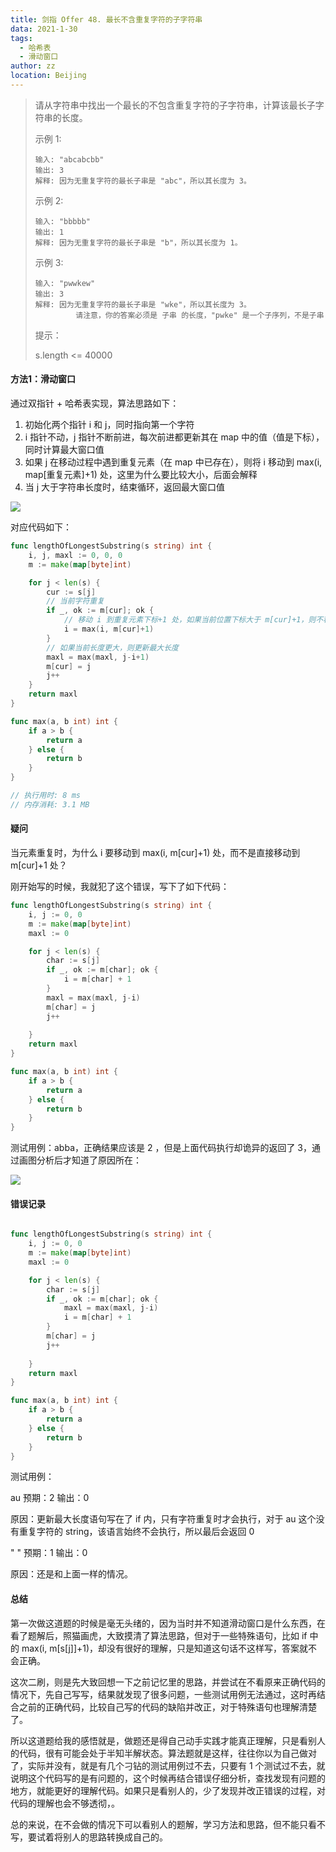 ```yaml
---
title: 剑指 Offer 48. 最长不含重复字符的子字符串
data: 2021-1-30
tags: 
  - 哈希表
  - 滑动窗口
author: zz
location: Beijing
---
```




> 请从字符串中找出一个最长的不包含重复字符的子字符串，计算该最长子字符串的长度。
>
>  
>
> 示例 1:
>
> ```
> 输入: "abcabcbb"
> 输出: 3 
> 解释: 因为无重复字符的最长子串是 "abc"，所以其长度为 3。
> ```
>
> 示例 2:
>
> ```
> 输入: "bbbbb"
> 输出: 1
> 解释: 因为无重复字符的最长子串是 "b"，所以其长度为 1。
> ```
>
> 示例 3:
>
> ```
> 输入: "pwwkew"
> 输出: 3
> 解释: 因为无重复字符的最长子串是 "wke"，所以其长度为 3。
>          请注意，你的答案必须是 子串 的长度，"pwke" 是一个子序列，不是子串
> ```
>
>
> 提示：
>
> s.length <= 40000
>
> 





####  方法1：滑动窗口

通过双指针 + 哈希表实现，算法思路如下：

1. 初始化两个指针 i 和 j，同时指向第一个字符
2. i 指针不动，j 指针不断前进，每次前进都更新其在 map 中的值（值是下标），同时计算最大窗口值
3. 如果 j 在移动过程中遇到重复元素（在 map 中已存在），则将 i 移动到 max(i, map[重复元素]+1) 处，这里为什么要比较大小，后面会解释
4. 当 j 大于字符串长度时，结束循环，返回最大窗口值





![](../.vuepress/public/offer_48.png)



对应代码如下：

```go
func lengthOfLongestSubstring(s string) int {
	i, j, maxl := 0, 0, 0
	m := make(map[byte]int)

	for j < len(s) {
		cur := s[j]
		// 当前字符重复
		if _, ok := m[cur]; ok {
			// 移动 i 到重复元素下标+1 处，如果当前位置下标大于 m[cur]+1，则不移动
			i = max(i, m[cur]+1)
		}
		// 如果当前长度更大，则更新最大长度
		maxl = max(maxl, j-i+1)
		m[cur] = j
		j++
	}
	return maxl
}

func max(a, b int) int {
	if a > b {
		return a
	} else {
		return b
	}
}

// 执行用时: 8 ms
// 内存消耗: 3.1 MB

```



#### 疑问

当元素重复时，为什么 i 要移动到 max(i, m[cur]+1) 处，而不是直接移动到 m[cur]+1 处？

刚开始写的时候，我就犯了这个错误，写下了如下代码：

```go
func lengthOfLongestSubstring(s string) int {
    i, j := 0, 0
    m := make(map[byte]int)
    maxl := 0

    for j < len(s) {
        char := s[j]
        if _, ok := m[char]; ok {
            i = m[char] + 1
        } 
      	maxl = max(maxl, j-i)
        m[char] = j
        j++
        
    }
    return maxl
}

func max(a, b int) int {
    if a > b {
        return a
    } else {
        return b
    }
}
```



测试用例：abba，正确结果应该是 2 ，但是上面代码执行却诡异的返回了 3，通过画图分析后才知道了原因所在：



![](../.vuepress/public/offer_48s.png)





#### 错误记录

```go

func lengthOfLongestSubstring(s string) int {
    i, j := 0, 0
    m := make(map[byte]int)
    maxl := 0

    for j < len(s) {
        char := s[j]
        if _, ok := m[char]; ok {
            maxl = max(maxl, j-i)
            i = m[char] + 1
        } 
        m[char] = j
        j++
        
    }
    return maxl
}

func max(a, b int) int {
    if a > b {
        return a
    } else {
        return b
    }
}
```



测试用例：

au		预期：2		输出：0		

原因：更新最大长度语句写在了 if 内，只有字符重复时才会执行，对于 au 这个没有重复字符的 string，该语言始终不会执行，所以最后会返回 0



" "		预期：1		输出：0

原因：还是和上面一样的情况。



#### 总结

第一次做这道题的时候是毫无头绪的，因为当时并不知道滑动窗口是什么东西，在看了题解后，照猫画虎，大致摸清了算法思路，但对于一些特殊语句，比如 if 中的 max(i, m[s[j]]+1)，却没有很好的理解，只是知道这句话不这样写，答案就不会正确。

这次二刷，则是先大致回想一下之前记忆里的思路，并尝试在不看原来正确代码的情况下，先自己写写，结果就发现了很多问题，一些测试用例无法通过，这时再结合之前的正确代码，比较自己写的代码的缺陷并改正，对于特殊语句也理解清楚了。

所以这道题给我的感悟就是，做题还是得自己动手实践才能真正理解，只是看别人的代码，很有可能会处于半知半解状态。算法题就是这样，往往你以为自己做对了，实际并没有，就是有几个刁钻的测试用例过不去，只要有 1 个测试过不去，就说明这个代码写的是有问题的，这个时候再结合错误仔细分析，查找发现有问题的地方，就能更好的理解代码。如果只是看别人的，少了发现并改正错误的过程，对代码的理解也会不够透彻，。

总的来说，在不会做的情况下可以看别人的题解，学习方法和思路，但不能只看不写，要试着将别人的思路转换成自己的。



<Vssue :title="$title" />